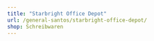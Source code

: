 ```yaml
---
title: "Starbright Office Depot"
url: /general-santos/starbright-office-depot/
shop: Schreibwaren
---
```

